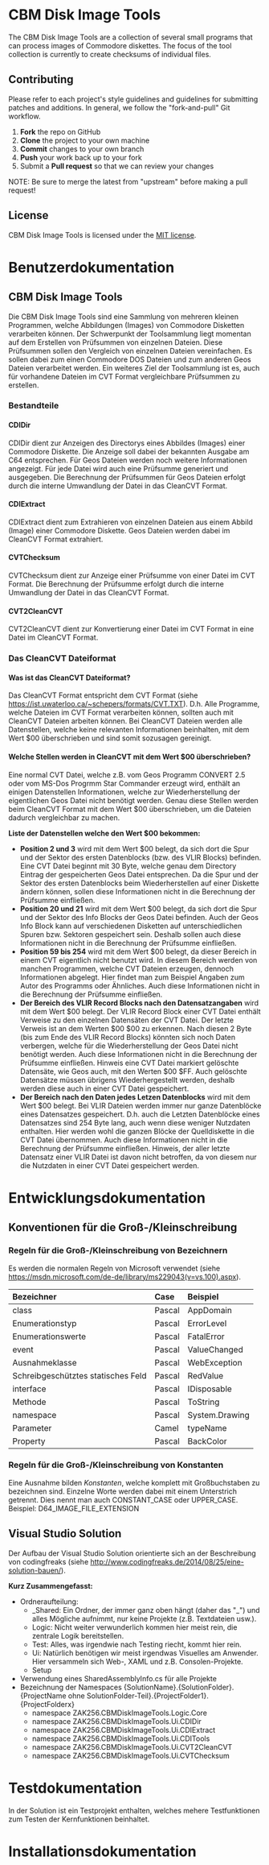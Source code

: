 # CBM Disk Image Tools

The CBM Disk Image Tools are a collection of several small programs that can process images of Commodore diskettes. The focus of the tool collection is currently to create checksums of individual files.

## Contributing

Please refer to each project's style guidelines and guidelines for submitting patches and additions. In general, we follow the "fork-and-pull" Git workflow.

 1. **Fork** the repo on GitHub
 2. **Clone** the project to your own machine
 3. **Commit** changes to your own branch
 4. **Push** your work back up to your fork
 5. Submit a **Pull request** so that we can review your changes

NOTE: Be sure to merge the latest from "upstream" before making a pull request!

## License

CBM Disk Image Tools is licensed under the [MIT license](LICENSE).

# Benutzerdokumentation
## CBM Disk Image Tools

Die CBM Disk Image Tools sind eine Sammlung von mehreren kleinen Programmen, welche Abbildungen (Images) von Commodore Disketten verarbeiten können. Der Schwerpunkt der Toolsammlung liegt momentan auf dem Erstellen von Prüfsummen von einzelnen Dateien. Diese Prüfsummen sollen den Vergleich von einzelnen Dateien vereinfachen. Es sollen dabei zum einen Commodore DOS Dateien und zum anderen Geos Dateien verarbeitet werden.
Ein weiteres Ziel der Toolsammlung ist es, auch für vorhandene Dateien im CVT Format vergleichbare Prüfsummen zu erstellen.

### Bestandteile

#### CDIDir

CDIDir dient zur Anzeigen des Directorys eines Abbildes (Images) einer Commodore Diskette. Die Anzeige soll dabei der bekannten Ausgabe am C64 entsprechen. Für Geos Dateien werden noch weitere Informationen angezeigt. Für jede Datei wird auch eine Prüfsumme generiert und ausgegeben. Die Berechnung der Prüfsummen für Geos Dateien erfolgt durch die interne Umwandlung der Datei in das CleanCVT Format.

#### CDIExtract

CDIExtract dient zum Extrahieren von einzelnen Dateien aus einem Abbild (Image) einer Commodore Diskette. Geos Dateien werden dabei im CleanCVT Format extrahiert.

#### CVTChecksum

CVTChecksum dient zur Anzeige einer Prüfsumme von einer Datei im CVT Format. Die Berechnung der Prüfsumme erfolgt durch die interne Umwandlung der Datei in das CleanCVT Format.

#### CVT2CleanCVT

CVT2CleanCVT dient zur Konvertierung einer Datei im CVT Format in eine Datei im CleanCVT Format.

### Das CleanCVT Dateiformat

#### Was ist das CleanCVT Dateiformat?

Das CleanCVT Format entspricht dem CVT Format (siehe <https://ist.uwaterloo.ca/~schepers/formats/CVT.TXT>).
D.h. Alle Programme, welche Dateien im CVT Format verarbeiten können, sollten auch mit CleanCVT Dateien arbeiten können.
Bei CleanCVT Dateien werden alle Datenstellen, welche keine relevanten Informationen beinhalten, mit dem Wert $00 überschrieben und sind somit sozusagen gereinigt.

#### Welche Stellen werden in CleanCVT mit dem Wert $00 überschrieben?

Eine normal CVT Datei, welche z.B. vom Geos Programm CONVERT 2.5 oder vom MS-Dos Progrmm Star Commander erzeugt wird, enthält an einigen Datenstellen Informationen, welche zur Wiederherstellung der eigentlichen Geos Datei nicht benötigt werden. Genau diese Stellen werden beim CleanCVT Format mit dem Wert $00 überschrieben, um die Dateien dadurch vergleichbar zu machen. 

**Liste der Datenstellen welche den Wert $00 bekommen:**
* **Position 2 und 3** wird mit dem Wert $00 belegt, da sich dort die Spur und der Sektor des ersten Datenblocks (bzw. des VLIR Blocks) befinden. Eine CVT Datei beginnt mit 30 Byte, welche genau dem Directory Eintrag der gespeicherten Geos Datei entsprechen. Da die Spur und der Sektor des ersten Datenblocks beim Wiederherstellen auf einer Diskette ändern können, sollen diese Informationen nicht in die Berechnung der Prüfsumme einfließen.
* **Position 20 und 21** wird mit dem Wert $00 belegt, da sich dort die Spur und der Sektor des Info Blocks der Geos Datei  befinden. Auch der Geos Info Block kann auf verschiedenen Disketten auf unterschiedlichen Spuren bzw. Sektoren gespeichert sein.  Deshalb sollen auch diese Informationen nicht in die Berechnung der Prüfsumme einfließen.
* **Position 59 bis 254** wird mit dem Wert $00 belegt, da dieser Bereich in einem CVT eigentlich nicht benutzt wird. In diesem Bereich werden von manchen Programmen, welche CVT Dateien erzeugen, dennoch Informationen abgelegt. Hier findet man zum Beispiel Angaben zum Autor des Programms oder Ähnliches. Auch diese Informationen nicht in die Berechnung der Prüfsumme einfließen.
* **Der Bereich des VLIR Record Blocks nach den Datensatzangaben** wird mit dem Wert $00 belegt. Der VLIR Record Block einer CVT Datei enthält Verweise zu den einzelnen Datensäten der CVT Datei. Der letzte Verweis ist an dem Werten $00 $00 zu erkennen. Nach diesen 2 Byte (bis zum Ende des VLIR Record Blocks) könnten sich noch Daten verbergen, welche für die Wiederherstellung der Geos Datei nicht benötigt werden. Auch diese Informationen nicht in die Berechnung der Prüfsumme einfließen. Hinweis eine CVT Datei markiert gelöschte Datensäte, wie Geos auch,  mit den Werten $00 $FF. Auch gelöschte Datensätze müssen übrigens Wiederhergestellt werden, deshalb werden diese auch in  einer CVT Datei gespeichert.
* **Der Bereich nach den Daten jedes Letzen Datenblocks**  wird mit dem Wert $00 belegt. Bei VLIR Dateien werden immer nur ganze Datenblöcke eines Datensatzes gespeichert. D.h. auch die Letzten Datenblöcke eines Datensatzes sind 254 Byte lang, auch wenn diese weniger Nutzdaten enthalten.  Hier werden wohl die ganzen Blöcke der Quelldiskette in die CVT Datei übernommen. Auch diese Informationen nicht in die Berechnung der Prüfsumme einfließen. Hinweis, der aller letzte Datensatz einer  VLIR Datei ist davon nicht betroffen, da von diesem nur die Nutzdaten in einer CVT Datei gespeichert werden.

# Entwicklungsdokumentation

## Konventionen für die Groß-/Kleinschreibung

### Regeln für die Groß-/Kleinschreibung von Bezeichnern

Es werden die normalen Regeln von Microsoft verwendet (siehe <https://msdn.microsoft.com/de-de/library/ms229043(v=vs.100).aspx>).

|Bezeichner                           |Case    |Beispiel        |
|:------------------------------------|:-------|:---------------|
|class                                |Pascal  |AppDomain       |
|Enumerationstyp                      |Pascal  |ErrorLevel      |
|Enumerationswerte                    |Pascal  |FatalError      |
|event                                |Pascal  |ValueChanged    |
|Ausnahmeklasse                       |Pascal  |WebException    |
|Schreibgeschütztes statisches Feld   |Pascal  |RedValue        |
|interface                            |Pascal  |IDisposable     |
|Methode                              |Pascal  |ToString        |
|namespace                            |Pascal  |System.Drawing  |
|Parameter                            |Camel   |typeName        |
|Property                             |Pascal  |BackColor       |

### Regeln für die Groß-/Kleinschreibung von Konstanten

Eine Ausnahme bilden *Konstanten*, welche komplett mit Großbuchstaben zu bezeichnen sind. Einzelne Worte werden dabei mit einem Unterstrich getrennt. Dies nennt man auch CONSTANT\_CASE oder UPPER\_CASE. Beispiel: D64\_IMAGE\_FILE\_EXTENSION

## Visual Studio Solution

Der Aufbau der Visual Studio Solution orientierte sich an der Beschreibung von codingfreaks (siehe http://www.codingfreaks.de/2014/08/25/eine-solution-bauen/).

**Kurz Zusammengefasst:**
* Ordneraufteilung:
  * \_Shared: Ein Ordner, der immer ganz oben hängt (daher das "\_") und alles Mögliche aufnimmt, nur keine Projekte (z.B. Textdateien usw.). 
  * Logic: Nicht weiter verwunderlich kommen hier meist rein, die zentrale Logik bereitstellen. 
  * Test: Alles, was irgendwie nach Testing riecht, kommt hier rein. 
  * Ui: Natürlich benötigen wir meist irgendwas Visuelles am Anwender. Hier versammeln sich Web-, XAML und z.B. Consolen-Projekte. 
  * Setup
* Verwendung eines SharedAssemblyInfo.cs für alle Projekte
* Bezeichnung der Namespaces {SolutionName}.{SolutionFolder}.{ProjectName ohne SolutionFolder-Teil}.{ProjectFolder1}.{ProjectFolderx}
  * namespace ZAK256.CBMDiskImageTools.Logic.Core
  * namespace ZAK256.CBMDiskImageTools.Ui.CDIDir
  * namespace ZAK256.CBMDiskImageTools.Ui.CDIExtract
  * namespace ZAK256.CBMDiskImageTools.Ui.CDITools
  * namespace ZAK256.CBMDiskImageTools.Ui.CVT2CleanCVT
  * namespace ZAK256.CBMDiskImageTools.Ui.CVTChecksum

# Testdokumentation

In der Solution ist ein Testprojekt enthalten, welches mehere Testfunktionen zum Testen der Kernfunktionen beinhaltet.

# Installationsdokumentation